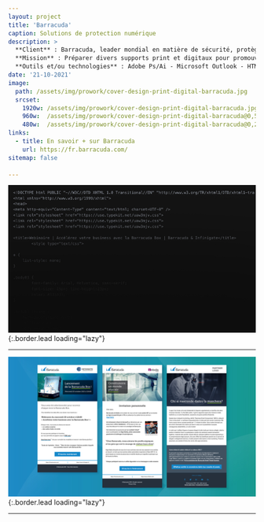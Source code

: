 ```yaml
---
layout: project
title: 'Barracuda'
caption: Solutions de protection numérique
description: >
  **Client** : Barracuda, leader mondial en matière de sécurité, protège plus de 200 000 clients à travers le monde. Ils offrent des solutions complètes et abordables pour la protection des emails, des applications, des réseaux et des données, tout en innovant constamment pour fournir la technologie de sécurité de demain.<br/><br/>
  **Mission** : Préparer divers supports print et digitaux pour promouvoir leurs événements, notamment les webinaires. Créer et intégrer graphiquement des emailings en respectant les contraintes techniques d'interprétation liées à la boîte Outlook.<br/><br/>
  **Outils et/ou technologies** : Adobe Ps/Ai - Microsoft Outlook - HTML/CSS .oft.
date: '21-10-2021'
image: 
  path: /assets/img/prowork/cover-design-print-digital-barracuda.jpg
  srcset: 
    1920w: /assets/img/prowork/cover-design-print-digital-barracuda.jpg
    960w:  /assets/img/prowork/cover-design-print-digital-barracuda@0,5x.jpg
    480w:  /assets/img/prowork/cover-design-print-digital-barracuda@0,25x.jpg
links:
  - title: En savoir + sur Barracuda
    url: https://fr.barracuda.com/
sitemap: false

---
```


![Intégration des emailings](/assets/img/prowork/code-emailing-webinaire-barracuda.jpg){:.border.lead loading="lazy"}

---

![Compositing emailing](/assets/img/prowork/design-emailings-webinaire-barracuda.jpg){:.border.lead loading="lazy"}

---